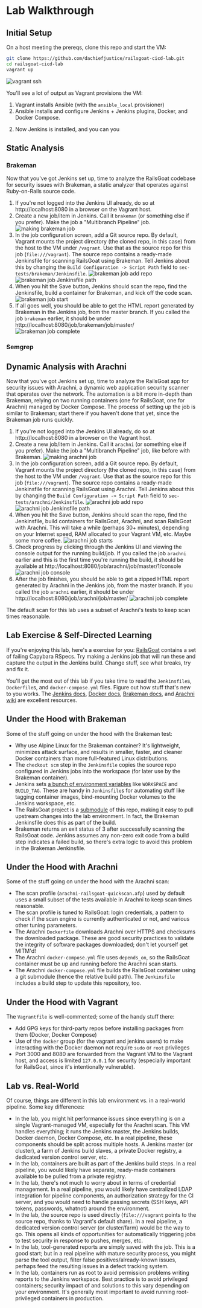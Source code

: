 # Lab Walkthrough
## Initial Setup
On a host meeting the prereqs, clone this repo and start the VM:
```sh
git clone https://github.com/dachiefjustice/railsgoat-cicd-lab.git
cd railsgoat-cicd-lab
vagrant up
```

![vagrant ssh](screenshots-new/01-clone-and-vagrant-up.png)

You'll see a lot of output as Vagrant provisions the VM:
1) Vagrant installs Ansible (with the `ansible_local` provisioner)
2) Ansible installs and configure Jenkins + Jenkins plugins, Docker, and Docker Compose.

2. Now Jenkins is installed, and you can you 

## Static Analysis
### Brakeman
Now that you've got Jenkins set up, time to analyze the RailsGoat codebase for security issues with Brakeman, a static analyzer that operates against Ruby-on-Rails source code.
1. If you're not logged into the Jenkins UI already, do so at http://localhost:8080 in a browser on the Vagrant host.
2. Create a new job/item in Jenkins. Call it `brakeman` (or something else if you prefer). Make the job a "Multibranch Pipeline" job.
![making brakeman job](screenshots/10_brakemanJobCreation.png)
3. In the job configuration screen, add a Git source repo. By default, Vagrant mounts the project directory (the cloned repo, in this case) from the host to the VM under `/vagrant`. Use that as the source repo for this job (`file:///vagrant`). The source repo contains a ready-made Jenkinsfile for scanning RailsGoat using Brakeman. Tell Jenkins about this by changing the `Build Configuration -> Script Path` field to `sec-tests/brakeman/Jenkinsfile`. 
![brakeman job add repo](screenshots/11_brakemanAddBranchSource.png)
![brakeman job Jenkinsfile path](screenshots/12_brakemanSpecifyJenkinsfilePath.png)
4. When you hit the Save button, Jenkins should scan the repo, find the Jenkinsfile, build a container for Brakeman, and kick off the code scan.
![brakeman job start](screenshots/13_brakemanBuildStarts.png)
5. If all goes well, you should be able to get the HTML report generated by Brakeman in the Jenkins job, from the master branch. If you called the job `brakeman` earlier, it should be under http://localhost:8080/job/brakeman/job/master/
![brakeman job complete](screenshots/14_brakemanSuccesfulRun.png)

### Semgrep

## Dynamic Analysis with Arachni
Now that you've got Jenkins set up, time to analyze the RailsGoat app for security issues with Arachni, a dynamic web application security scanner that operates over the network. The automation is a bit more in-depth than Brakeman, relying on two running containers (one for RailsGoat, one for Arachni) managed by Docker Compose. The process of setting up the job is similar to Brakeman; start there if you haven't done that yet, since the Brakeman job runs quickly.

1. If you're not logged into the Jenkins UI already, do so at http://localhost:8080 in a browser on the Vagrant host.
2. Create a new job/item in Jenkins. Call it `arachni` (or something else if you prefer). Make the job a "Multibranch Pipeline" job, like before with Brakeman.
![making arachni job](screenshots/15_arachniJobCreation.png)
3. In the job configuration screen, add a Git source repo. By default, Vagrant mounts the project directory (the cloned repo, in this case) from the host to the VM under `/vagrant`. Use that as the source repo for this job (`file:///vagrant`). The source repo contains a ready-made Jenkinsfile for scanning RailsGoat using Arachni. Tell Jenkins about this by changing the `Build Configuration -> Script Path` field to `sec-tests/arachni/Jenkinsfile`. 
![arachni job add repo](screenshots/16_arachniRepoAdd.png)
![arachni job Jenkinsfile path](screenshots/17_arachniBranchSource.png)
4. When you hit the Save button, Jenkins should scan the repo, find the Jenkinsfile, build containers for RailsGoat, Arachni, and scan RailsGoat with Arachni. This will take a while (perhaps 30+ minutes), depending on your Internet speed, RAM allocated to your Vagrant VM, etc. Maybe some more coffee.
![arachni job starts](screenshots/18_arachniBuildStarts.png)
5. Check progress by clicking through the Jenkins UI and viewing the console output for the running build/job. If you called the job `arachni` earlier and this is the first time you're running the build, it should be available at http://localhost:8080/job/arachni/job/master/1/console
![arachni job console](screenshots/19_arachniJobConsole.png)
6. After the job finishes, you should be able to get a zipped HTML report generated by Arachni in the Jenkins job, from the master branch. If you called the job `arachni` earlier, it should be under http://localhost:8080/job/arachni/job/master/
![arachni job complete](screenshots/20_arachniSuccesfulRun.png)

The default scan for this lab uses a subset of Arachni's tests to keep scan times reasonable.

## Lab Exercise & Self-Directed Learning
If you're enjoying this lab, here's a exercise for you: [RailsGoat](https://github.com/OWASP/railsgoat/) contains a set of failing Capybara RSpecs. Try making a Jenkins job that will run these and capture the output in the Jenkins build. Change stuff, see what breaks, try and fix it.

You'll get the most out of this lab if you take time to read the `Jenkinsfile`s, `Dockerfile`s, and `docker-compose.yml` files. Figure out how stuff that's new to you works. The [Jenkins docs](https://jenkins.io/doc/), [Docker docs](https://docs.docker.com/), [Brakeman docs](https://brakemanscanner.org/docs/), and [Arachni wiki](https://github.com/Arachni/arachni/wiki) are excellent resources.

## Under the Hood with Brakeman
Some of the stuff going on under the hood with the Brakeman test:

- Why use Alpine Linux for the Brakeman container? It's lightweight, minimizes attack surface, and results in smaller, faster, and cleaner Docker containers than more full-featured Linux distributions.
- The `checkout scm` step in the `Jenkinsfile` copies the source repo configured in Jenkins jobs into the workspace (for later use by the Brakeman container).
- Jenkins sets [a bunch of environment variables](https://wiki.jenkins.io/display/JENKINS/Building+a+software+project) like `WORKSPACE` and `BUILD_TAG`. These are handy in `Jenkinsfile`s for automating stuff like tagging container images, bind-mounting Docker volumes to the Jenkins workspace, etc. 
- The RailsGoat project is a [submodule](https://git-scm.com/book/en/v2/Git-Tools-Submodules) of this repo, making it easy to pull upstream changes into the lab environment. In fact, the Brakeman Jenkinsfile does this as part of the build.
- Brakeman returns an exit status of 3 after successfully scanning the RailsGoat code. Jenkins assumes any non-zero exit code from a build step indicates a failed build, so there's extra logic to avoid this problem in the Brakeman Jenkinsfile.

## Under the Hood with Arachni
Some of the stuff going on under the hood with the Arachni scan:

- The scan profile (`arachni-railsgoat-quickscan.afp`) used by default uses a small subset of the tests available in Arachni to keep scan times reasonable.
- The scan profile is tuned to RailsGoat: login credentials, a pattern to check if the scan engine is currently authenticated or not, and various other tuning parameters.
- The Arachni `Dockerfile` downloads Arachni over HTTPS and checksums the downloaded package. These are good security practices to validate the integrity of software packages downloaded; don't let yourself get MITM'd!
- The Arachni `docker-compose.yml` file uses `depends_on`, so the RailsGoat container must be up and running before the Arachni scan starts.
- The Arachni `docker-compose.yml` file builds the RailsGoat container using a git submodule (hence the relative build path). The `Jenkinsfile` includes a build step to update this repository, too.

## Under the Hood with Vagrant
The `Vagrantfile` is well-commented; some of the handy stuff there:

- Add GPG keys for third-party repos before installing packages from them (Docker, Docker Compose)
- Use of the `docker` group (for the vagrant and jenkins users) to make interacting with the Docker daemon not require `sudo` or `root` privileges
- Port 3000 and 8080 are forwarded from the Vagrant VM to the Vagrant host, and access is limited `127.0.0.1` for security (especially important for RailsGoat, since it's intentionally vulnerable).

## Lab vs. Real-World
Of course, things are different in this lab environment vs. in a real-world pipeline. Some key differences:

- In the lab, you might hit performance issues since everything is on a single Vagrant-managed VM, especially for the Arachni scan. This VM handles everything; it runs the Jenkins master, the Jenkins builds, Docker daemon, Docker Compose, etc. In a real pipeline, these components should be split across multiple hosts. A Jenkins master (or cluster), a farm of Jenkins build slaves, a private Docker registry, a dedicated version control server, etc.
- In the lab, containers are built as part of the Jenkins build steps. In a real pipeline, you would likely have separate, ready-made containers available to be pulled from a private registry.
- In the lab, there's not much to worry about in terms of credential management. In a real pipeline, you would likely have centralized LDAP integration for pipeline components, an authorization strategy for the CI server, and you would need to handle passing secrets (SSH keys, API tokens, passwords, whatnot) around the environment.
- In the lab, the source repo is used directly (`file:///vagrant` points to the source repo, thanks to Vagrant's default share). In a real pipeline, a dedicated version control server (or cluster/farm) would be the way to go. This opens all kinds of opportunities for automatically triggering jobs to test security in response to pushes, merges, etc.
- In the lab, tool-generated reports are simply saved with the job. This is a good start; but in a real pipeline with mature security process, you might parse the tool output, filter false positives/already-known issues, perhaps feed the resulting issues in a defect tracking system.
- In the lab, containers run as root to avoid permission problems writing reports to the Jenkins workspace. Best practice is to avoid privileged containers; security impact of and solutions to this vary depending on your environment. It's generally most important to avoid running root-privileged containers in production.

